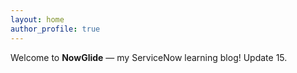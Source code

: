 ```yaml
---
layout: home
author_profile: true
---
```


Welcome to **NowGlide** — my ServiceNow learning blog!
Update 15.
